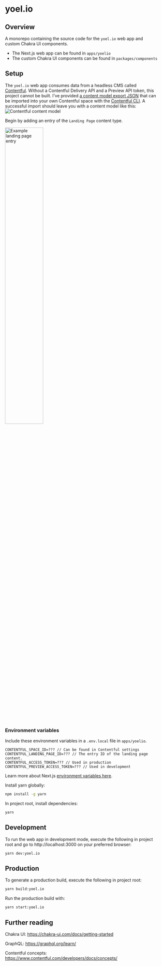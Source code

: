 # yoel.io

## Overview

A monorepo containing the source code for the `yoel.io` web app and custom Chakra UI components.

- The Next.js web app can be found in `apps/yoelio`
- The custom Chakra UI components can be found in `packages/components`

## Setup

The `yoel.io` web app consumes data from a headless CMS called [Contentful](https://www.contentful.com/developers/docs/). Without a Contentful Delivery API and a Preview API token, this project cannot be built. I've provided [a content model export JSON](https://github.com/Yoelio/yoel.io/blob/main/apps/yoelio/contentful_yoelio_content_model.json) that can be imported into your own Contentful space with the [Contentful CLI](https://www.contentful.com/developers/docs/tutorials/cli/import-and-export/). A successful import should leave you with a content model like this:
![Contentful content model](https://imgur.com/PXv4HKx.png)


Begin by adding an entry of the `Landing Page` content type.

<img src="https://imgur.com/TqlLtgL.png" alt="Example landing page entry" width="50%"/>

### Environment variables

Include these environment variables in a `.env.local` file in `apps/yoelio`.

```
CONTENTFUL_SPACE_ID=??? // Can be found in Contentful settings
CONTENTFUL_LANDING_PAGE_ID=??? // The entry ID of the landing page content.
CONTENTFUL_ACCESS_TOKEN=??? // Used in production
CONTENTFUL_PREVIEW_ACCESS_TOKEN=??? // Used in development
```

Learn more about Next.js [environment variables here](https://nextjs.org/docs/basic-features/environment-variables).

Install yarn globally:

```bash
npm install -g yarn
```

In project root, install dependencies:

```bash
yarn
```

## Development

To run the web app in development mode, execute the following in project root and go to http://localhost:3000 on your preferred browser:

```bash
yarn dev:yoel.io
```

## Production

To generate a production build, execute the following in project root:

```bash
yarn build:yoel.io
```

Run the production build with:

```bash
yarn start:yoel.io
```

## Further reading
Chakra UI: https://chakra-ui.com/docs/getting-started

GraphQL: https://graphql.org/learn/

Contentful concepts: https://www.contentful.com/developers/docs/concepts/
